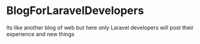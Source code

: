 # BlogForLaravelDevelopers
Its like another blog of web but here only Laravel developers will post their experience and new things
